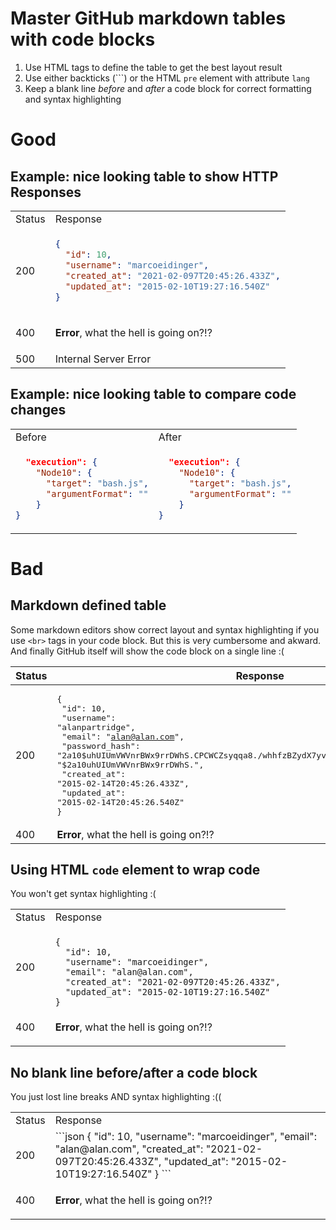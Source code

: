 # Master GitHub markdown tables with code blocks

1. Use HTML tags to define the table to get the best layout result
2. Use either backticks (\`\`\`) or the HTML `pre` element with attribute `lang`
3. Keep a blank line *before* and *after* a code block for correct formatting and syntax highlighting

# Good

## Example: nice looking table to show HTTP Responses

<table>
<tr>
<td> Status </td> <td> Response </td>
</tr>
<tr>
<td> 200 </td>
<td>
    
```json
{
  "id": 10,
  "username": "marcoeidinger",
  "created_at": "2021-02-097T20:45:26.433Z",
  "updated_at": "2015-02-10T19:27:16.540Z"
}
```

</td>
</tr>
<tr>
<td> 400 </td>
<td>
    
**Error**, what the hell is going on?!?
    
</td>
</tr>
<tr>
<td> 500 </td>
<td>
Internal Server Error    
</td>
</tr>
</table>

## Example: nice looking table to compare code changes

<table>
<tr>
<td> Before </td> <td> After </td>
</tr>
<tr>
<td>

```json
  "execution": {
    "Node10": {
      "target": "bash.js",
      "argumentFormat": ""
    }
}
```

</td>
<td>
    
```json
  "execution": {
    "Node10": {
      "target": "bash.js",
      "argumentFormat": ""
    }
}
```

</td>
</tr>
</table>

# Bad

## Markdown defined table

Some markdown editors show correct layout and syntax highlighting if you use `<br>` tags in your code block. But this is very cumbersome and akward. And finally GitHub itself will show the code block on a single line :(

| Status | Response  |
| ------ | --------- |
| 200    |<pre lang="json">{<br>  "id": 10,<br>  "username": "alanpartridge",<br>  "email": "alan@alan.com",<br>  "password_hash": "$2a$10$uhUIUmVWVnrBWx9rrDWhS.CPCWCZsyqqa8./whhfzBZydX7yvahHS",<br>  "password_salt": "$2a$10$uhUIUmVWVnrBWx9rrDWhS.",<br>  "created_at": "2015-02-14T20:45:26.433Z",<br>  "updated_at": "2015-02-14T20:45:26.540Z"<br>}</pre>|
| 400    |**Error**, what the hell is going on?!?|


## Using HTML `code` element to wrap code

You won't get syntax highlighting :(

<table>
<tr>
<td> Status </td> <td> Response </td>
</tr>
<tr>
<td> 200 </td>
<td>
<code>
{
  "id": 10,
  "username": "marcoeidinger",
  "email": "alan@alan.com",
  "created_at": "2021-02-097T20:45:26.433Z",
  "updated_at": "2015-02-10T19:27:16.540Z"
}
</code>
</td>
</tr>
<tr>
<td> 400 </td>
<td>

**Error**, what the hell is going on?!?

</td>
</tr>
</table>

## No blank line before/after a code block

You just lost line breaks AND syntax highlighting :((

<table>
<tr>
<td> Status </td> <td> Response </td>
</tr>
<tr>
<td> 200 </td>
<td>
```json
{
  "id": 10,
  "username": "marcoeidinger",
  "email": "alan@alan.com",
  "created_at": "2021-02-097T20:45:26.433Z",
  "updated_at": "2015-02-10T19:27:16.540Z"
}
```
</td>
</tr>
<tr>
<td> 400 </td>
<td>

**Error**, what the hell is going on?!?

</td>
</tr>
</table>
